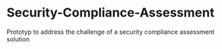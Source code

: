 # Security-Compliance-Assessment
Prototyp to address the challenge of a security compliance assessment solution

